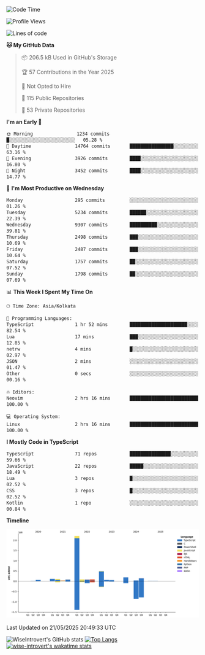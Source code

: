 <!--START_SECTION:waka-->
![Code Time](http://img.shields.io/badge/Code%20Time-2%2C334%20hrs%2019%20mins-blue)

![Profile Views](http://img.shields.io/badge/Profile%20Views-0-blue)

![Lines of code](https://img.shields.io/badge/From%20Hello%20World%20I%27ve%20Written-3.8%20million%20lines%20of%20code-blue)

**🐱 My GitHub Data** 

> 📦 206.5 kB Used in GitHub's Storage 
 > 
> 🏆 57 Contributions in the Year 2025
 > 
> 🚫 Not Opted to Hire
 > 
> 📜 115 Public Repositories 
 > 
> 🔑 53 Private Repositories 
 > 
**I'm an Early 🐤** 

```text
🌞 Morning                1234 commits        █░░░░░░░░░░░░░░░░░░░░░░░░   05.28 % 
🌆 Daytime                14764 commits       ████████████████░░░░░░░░░   63.16 % 
🌃 Evening                3926 commits        ████░░░░░░░░░░░░░░░░░░░░░   16.80 % 
🌙 Night                  3452 commits        ████░░░░░░░░░░░░░░░░░░░░░   14.77 % 
```
📅 **I'm Most Productive on Wednesday** 

```text
Monday                   295 commits         ░░░░░░░░░░░░░░░░░░░░░░░░░   01.26 % 
Tuesday                  5234 commits        ██████░░░░░░░░░░░░░░░░░░░   22.39 % 
Wednesday                9307 commits        ██████████░░░░░░░░░░░░░░░   39.81 % 
Thursday                 2498 commits        ███░░░░░░░░░░░░░░░░░░░░░░   10.69 % 
Friday                   2487 commits        ███░░░░░░░░░░░░░░░░░░░░░░   10.64 % 
Saturday                 1757 commits        ██░░░░░░░░░░░░░░░░░░░░░░░   07.52 % 
Sunday                   1798 commits        ██░░░░░░░░░░░░░░░░░░░░░░░   07.69 % 
```


📊 **This Week I Spent My Time On** 

```text
🕑︎ Time Zone: Asia/Kolkata

💬 Programming Languages: 
TypeScript               1 hr 52 mins        █████████████████████░░░░   82.54 % 
Lua                      17 mins             ███░░░░░░░░░░░░░░░░░░░░░░   12.85 % 
netrw                    4 mins              █░░░░░░░░░░░░░░░░░░░░░░░░   02.97 % 
JSON                     2 mins              ░░░░░░░░░░░░░░░░░░░░░░░░░   01.47 % 
Other                    0 secs              ░░░░░░░░░░░░░░░░░░░░░░░░░   00.16 % 

🔥 Editors: 
Neovim                   2 hrs 16 mins       █████████████████████████   100.00 % 

💻 Operating System: 
Linux                    2 hrs 16 mins       █████████████████████████   100.00 % 
```

**I Mostly Code in TypeScript** 

```text
TypeScript               71 repos            ███████████████░░░░░░░░░░   59.66 % 
JavaScript               22 repos            █████░░░░░░░░░░░░░░░░░░░░   18.49 % 
Lua                      3 repos             █░░░░░░░░░░░░░░░░░░░░░░░░   02.52 % 
CSS                      3 repos             █░░░░░░░░░░░░░░░░░░░░░░░░   02.52 % 
Kotlin                   1 repo              ░░░░░░░░░░░░░░░░░░░░░░░░░   00.84 % 
```



**Timeline**

![Lines of Code chart](https://raw.githubusercontent.com/wise-introvert/wise-introvert/master/assets/bar_graph.png)


 Last Updated on 21/05/2025 20:49:33 UTC
<!--END_SECTION:waka-->

![WiseIntrovert's GitHub stats](https://github-readme-stats.vercel.app/api?username=wise-introvert&count_private=true&show_icons=true)
[![Top Langs](https://github-readme-stats.vercel.app/api/top-langs/?username=wise-introvert&langs_count=10)](https://github.com/anuraghazra/github-readme-stats)
[![wise-introvert's wakatime stats](https://github-readme-stats.vercel.app/api/wakatime?username=wiseintrovert)](https://github.com/anuraghazra/github-readme-stats)
